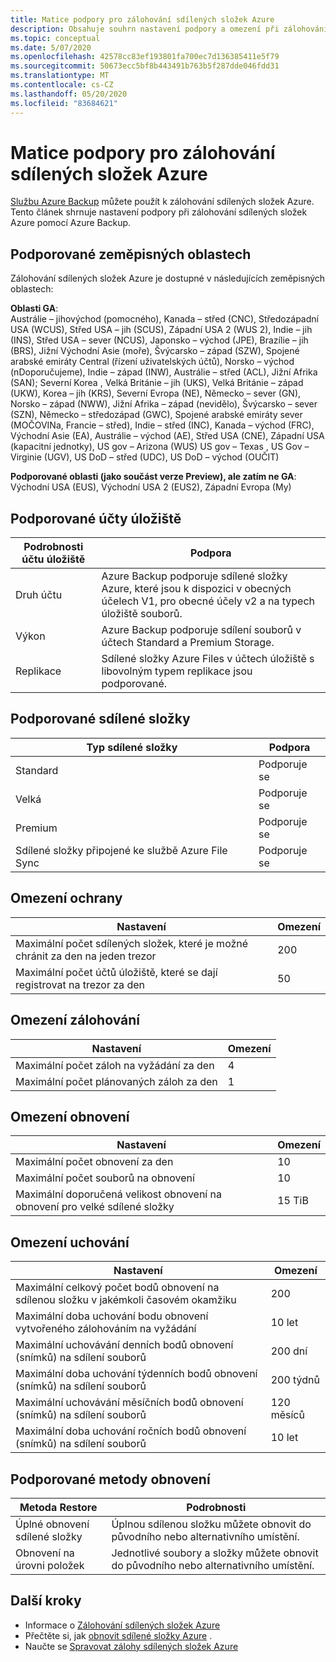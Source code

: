 ```yaml
---
title: Matice podpory pro zálohování sdílených složek Azure
description: Obsahuje souhrn nastavení podpory a omezení při zálohování sdílených složek Azure.
ms.topic: conceptual
ms.date: 5/07/2020
ms.openlocfilehash: 42578cc83ef193801fa700ec7d136385411e5f79
ms.sourcegitcommit: 50673ecc5bf8b443491b763b5f287dde046fdd31
ms.translationtype: MT
ms.contentlocale: cs-CZ
ms.lasthandoff: 05/20/2020
ms.locfileid: "83684621"
---
```

# <a name="support-matrix-for-azure-file-share-backup"></a>Matice podpory pro zálohování sdílených složek Azure

[Službu Azure Backup](https://docs.microsoft.com/azure/backup/backup-overview) můžete použít k zálohování sdílených složek Azure. Tento článek shrnuje nastavení podpory při zálohování sdílených složek Azure pomocí Azure Backup.

## <a name="supported-geos"></a>Podporované zeměpisných oblastech

Zálohování sdílených složek Azure je dostupné v následujících zeměpisných oblastech:

**Oblasti GA**:<br>
Austrálie – jihovýchod (pomocného), Kanada – střed (CNC), Středozápadní USA (WCUS), Střed USA – jih (SCUS), Západní USA 2 (WUS 2), Indie – jih (INS), Střed USA – sever (NCUS), Japonsko – východ (JPE), Brazílie – jih (BRS), Jižní Východní Asie (moře), Švýcarsko – západ (SZW), Spojené arabské emiráty Central (řízení uživatelských účtů), Norsko – východ (nDoporučujeme), Indie – západ (INW), Austrálie – střed (ACL), Jižní Afrika (SAN); Severní Korea , Velká Británie – jih (UKS), Velká Británie – západ (UKW), Korea – jih (KRS), Severní Evropa (NE), Německo – sever (GN), Norsko – západ (NWW), Jižní Afrika – západ (nevidělo), Švýcarsko – sever (SZN), Německo – středozápad (GWC), Spojené arabské emiráty sever (MOČOVINa, Francie – střed), Indie – střed (INC), Kanada – východ (FRC), Východní Asie (EA), Austrálie – východ (AE), Střed USA (CNE), Západní USA (kapacitní jednotky), US gov – Arizona (WUS) US gov – Texas , US Gov – Virginie (UGV), US DoD – střed (UDC), US DoD – východ (OUČIT)

**Podporované oblasti (jako součást verze Preview), ale zatím ne GA**:<br>
Východní USA (EUS), Východní USA 2 (EUS2), Západní Evropa (My)

## <a name="supported-storage-accounts"></a>Podporované účty úložiště

| Podrobnosti účtu úložiště | Podpora                                                      |
| ------------------------ | ------------------------------------------------------------ |
| Druh účtu            | Azure Backup podporuje sdílené složky Azure, které jsou k dispozici v obecných účelech V1, pro obecné účely v2 a na typech úložiště souborů. |
| Výkon              | Azure Backup podporuje sdílení souborů v účtech Standard a Premium Storage. |
| Replikace              | Sdílené složky Azure Files v účtech úložiště s libovolným typem replikace jsou podporované. |

## <a name="supported-file-shares"></a>Podporované sdílené složky

| Typ sdílené složky                                   | Podpora   |
| -------------------------------------------------- | --------- |
| Standard                                           | Podporuje se |
| Velká                                              | Podporuje se |
| Premium                                            | Podporuje se |
| Sdílené složky připojené ke službě Azure File Sync | Podporuje se |

## <a name="protection-limits"></a>Omezení ochrany

| Nastavení                                                      | Omezení |
| ------------------------------------------------------------ | ----- |
| Maximální počet sdílených složek, které je možné chránit za den na jeden trezor | 200   |
| Maximální počet účtů úložiště, které se dají registrovat na trezor za den | 50    |

## <a name="backup-limits"></a>Omezení zálohování

| Nastavení                                      | Omezení |
| -------------------------------------------- | ----- |
| Maximální počet záloh na vyžádání za den | 4     |
| Maximální počet plánovaných záloh za den | 1     |

## <a name="restore-limits"></a>Omezení obnovení

| Nastavení                                                      | Omezení   |
| ------------------------------------------------------------ | ------- |
| Maximální počet obnovení za den                           | 10      |
| Maximální počet souborů na obnovení                         | 10      |
| Maximální doporučená velikost obnovení na obnovení pro velké sdílené složky | 15 TiB |

## <a name="retention-limits"></a>Omezení uchování

| Nastavení                                                      | Omezení    |
| ------------------------------------------------------------ | -------- |
| Maximální celkový počet bodů obnovení na sdílenou složku v jakémkoli časovém okamžiku | 200      |
| Maximální doba uchování bodu obnovení vytvořeného zálohováním na vyžádání | 10 let |
| Maximální uchovávání denních bodů obnovení (snímků) na sdílení souborů| 200 dní |
| Maximální doba uchování týdenních bodů obnovení (snímků) na sdílení souborů | 200 týdnů |
| Maximální uchovávání měsíčních bodů obnovení (snímků) na sdílení souborů | 120 měsíců |
| Maximální doba uchování ročních bodů obnovení (snímků) na sdílení souborů | 10 let |

## <a name="supported-restore-methods"></a>Podporované metody obnovení

| Metoda Restore     | Podrobnosti                                                      |
| ------------------ | ------------------------------------------------------------ |
| Úplné obnovení sdílené složky | Úplnou sdílenou složku můžete obnovit do původního nebo alternativního umístění. |
| Obnovení na úrovni položek | Jednotlivé soubory a složky můžete obnovit do původního nebo alternativního umístění. |

## <a name="next-steps"></a>Další kroky

* Informace o [Zálohování sdílených složek Azure](backup-afs.md)
* Přečtěte si, jak [obnovit sdílené složky Azure](restore-afs.md) .
* Naučte se [Spravovat zálohy sdílených složek Azure](manage-afs-backup.md)
